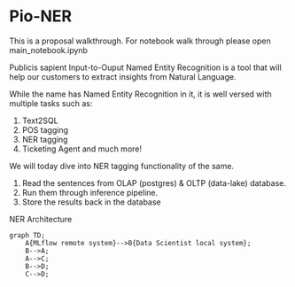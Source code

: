 
# Pio-NER

This is a proposal walkthrough. For notebook walk through please open main_notebook.ipynb

Publicis sapient Input-to-Ouput Named Entity Recognition is a tool that will help our customers to extract insights from Natural Language. 

While the name has Named Entity Recognition in it, it is well versed with multiple tasks such as: 
1. Text2SQL
2. POS tagging
3. NER tagging 
4. Ticketing Agent and much more!

We will today dive into NER tagging functionality of the same. 

1. Read the sentences from OLAP (postgres) & OLTP (data-lake) database. 
2. Run them through inference pipeline. 
3. Store the results back in the database


NER Architecture

```mermaid
graph TD;
    A{MLflow remote system}-->B{Data Scientist local system};
    B-->A;
    A-->C;
    B-->D;
    C-->D;
```


